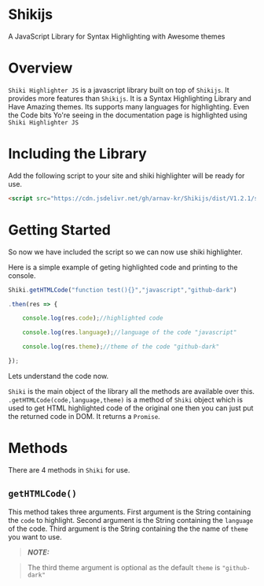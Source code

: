 # Shikijs
A JavaScript Library for Syntax Highlighting with Awesome themes

# Overview
`Shiki Highlighter JS` is a javascript library built on top of `Shikijs`. It provides more features than `Shikijs`. It is a Syntax Highlighting Library and Have Amazing themes. Its supports many languages for highlighting. Even the Code bits Yo're seeing in the documentation page is highlighted using `Shiki Highlighter JS`

# Including the Library
Add the following script to your site and shiki highlighter will be ready for use. 
```html
<script src="https://cdn.jsdelivr.net/gh/arnav-kr/Shikijs/dist/V1.2.1/shikiHighlighter.min.js"></script>
```


# Getting Started
So now we have included the script so we can now use shiki highlighter.

Here is a simple example of geting highlighted code and printing to the console.
```javascript
Shiki.getHTMLCode("function test(){}","javascript","github-dark")

.then(res => {

    console.log(res.code);//highlighted code

    console.log(res.language);//language of the code "javascript"

    console.log(res.theme);//theme of the code "github-dark"

});
``` 

Lets understand the code now.

`Shiki` is the main object of the library all the methods are available over this.
`.getHTMLCode(code,language,theme)` is a method of `Shiki` object which is used to get HTML highlighted code of the original one then you can just put the returned code in DOM. It returns a `Promise`.

# Methods

There are 4 methods in `Shiki` for use.

## `getHTMLCode()`

This method takes three arguments.
First argument is the String containing the `code` to highlight.
Second argument is the String containing the `language` of the code.
Third argument is the String containing the the name of `theme` you want to use.

    
> **_NOTE:_**

> The third theme argument is optional as the default `theme` is `"github-dark"`
    

